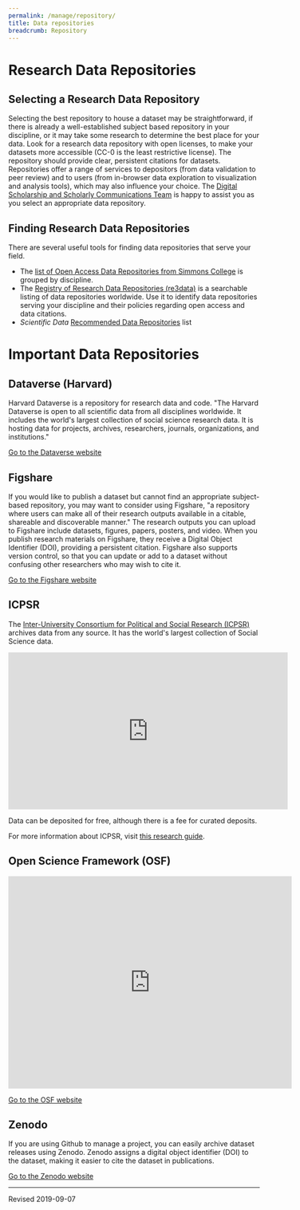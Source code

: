 ```yaml
---
permalink: /manage/repository/
title: Data repositories
breadcrumb: Repository
---
```


# Research Data Repositories

## Selecting a Research Data Repository

Selecting the best repository to house a dataset may be straightforward, if there is already a well-established subject based repository in your discipline, or it may take some research to determine the best place for your data.  Look for a research data repository with open licenses, to make your datasets more accessible (CC-0 is the least restrictive license). The repository should provide clear, persistent citations for datasets.  Repositories offer a range of services to depositors (from data validation to peer review) and to users (from in-browser data exploration to visualization and analysis tools), which may also influence your choice.  The [Digital Scholarship and Scholarly Communications Team](https://www.library.vanderbilt.edu/scholarly/) is happy to assist you as you select an appropriate data repository.

## Finding Research Data Repositories

There are several useful tools for finding data repositories that serve your field.

- The [list of Open Access Data Repositories from Simmons College](http://oad.simmons.edu/oadwiki/Data_repositories) is grouped by discipline.
- The [Registry of Research Data Repositories (re3data)](http://www.re3data.org/) is a searchable listing of data repositories worldwide.  Use it to identify data repositories serving your discipline and their policies regarding open access and data citations.
- *Scientific Data* [Recommended Data Repositories](https://www.nature.com/sdata/policies/repositories) list

# Important Data Repositories

## Dataverse (Harvard) 

Harvard Dataverse is a repository for research data and code. "The Harvard Dataverse is open to all scientific data from all disciplines worldwide. It includes the world's largest collection of social science research data. It is hosting data for projects, archives, researchers, journals, organizations, and institutions."

[Go to the Dataverse website](https://dataverse.harvard.edu/)

## Figshare

If you would like to publish a dataset but cannot find an appropriate subject-based repository, you may want to consider using Figshare, "a repository where users can make all of their research outputs available in a citable, shareable and discoverable manner."  The research outputs you can upload to Figshare include datasets, figures, papers, posters, and video.  When you publish research materials on Figshare, they receive a Digital Object Identifier (DOI), providing a persistent citation.  Figshare also supports version control, so that you can update or add to a dataset without confusing other researchers who may wish to cite it.

[Go to the Figshare website](http://figshare.com/)

## ICPSR

The [Inter-University Consortium for Political and Social Research (ICPSR)](https://www.icpsr.umich.edu/icpsrweb/) archives data from any source.  It has the world's largest collection of Social Science data.  

<iframe width="560" height="315" src="https://www.youtube.com/embed/VsU5dlnSPv8" frameborder="0" allow="accelerometer; autoplay; encrypted-media; gyroscope; picture-in-picture" allowfullscreen></iframe>

Data can be deposited for free, although there is a fee for curated deposits.

For more information about ICPSR, visit [this research guide](https://researchguides.library.vanderbilt.edu/icpsr).

## Open Science Framework (OSF)

<iframe src="https://widgets.figshare.com/articles/7173068/embed?show_title=1" width="568" height="426" frameborder="0"></iframe>

[Go to the OSF website](https://osf.io/)

## Zenodo

If you are using Github to manage a project, you can easily archive dataset releases using Zenodo.  Zenodo assigns a digital object identifier (DOI) to the dataset, making it easier to cite the dataset in publications.

[Go to the Zenodo website](https://zenodo.org/)

----
Revised 2019-09-07
